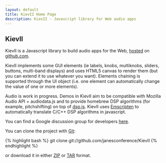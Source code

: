 ```yaml
---
layout: default
title: KievII Home Page
description: KievII - Javascript library for Web audio apps
---
```

<h2>KievII</h2>


KievII is a Javascript library to build audio apps for the Web, [hosted](https://github.com/janesconference/KievII) on [github.com](http://github.com).

KievII implements some GUI elements (ie labels, knobs, multiknobs, sliders, buttons, multi-band displays) and uses HTML5 canvas to render them (but you can extend it to use whatever you want).
Elements chaining is supported through the UI object (i.e. one element can automatically change the value of one or more elements).

Audio is work in progress. Demos in KievII aim to be compatible with Mozilla Audio API + audiodata.js and to provide homebrew DSP algorithms (for example, pitchshifting) on top of [dsp.js][dsp.js_address].
KievII uses [Emscripten][emscripten_address] to automatically  translate C/C++ DSP algorithms in javascript.

You can find a Google discussion group for developers [here][group_address].

You can clone the project with [Git](http://git-scm.com):

{% highlight bash %}
git clone git://github.com/janesconference/KievII
{% endhighlight %}

or download it in either [ZIP](http://github.com/janesconference/KievII/zipball/master) or [TAR](http://github.com/janesconference/KievII/tarball/master) format.

[kieviilogo]: http://bitterspring.net/images/globals/kievii_logo_little.png
[dsp.js_address]: http://github.com/corbanbrook/dsp.js/
[emscripten_address]: https://github.com/janesconference/KievII/tree/master/dsp/emscripten_compiled
[group_address]: http://groups.google.com/group/kievii